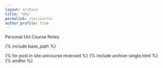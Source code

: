 ```yaml
---
layout: archive
title: "Uni"
permalink: /unicourse/
author_profile: true
---
```



<div class="wordwrap">Personal Uni Course Notes</div>

{% include base_path %}

{% for post in site.unicourse reversed %}
  {% include archive-single.html %}
{% endfor %}
